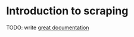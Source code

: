 # Introduction to scraping

TODO: write [great documentation](http://jacobian.org/writing/what-to-write/)
